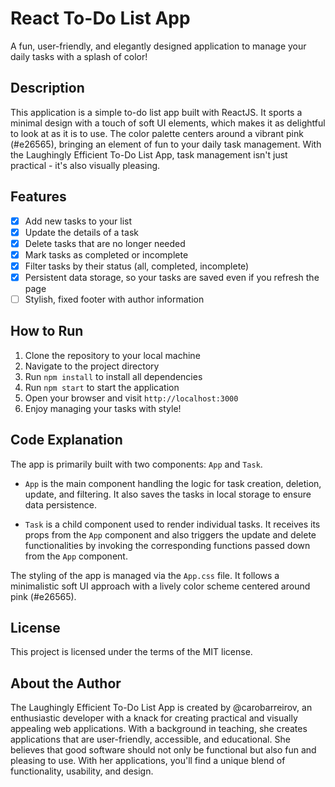 # React To-Do List App

A fun, user-friendly, and elegantly designed application to manage your daily tasks with a splash of color!

## Description 

This application is a simple to-do list app built with ReactJS. It sports a minimal design with a touch of soft UI elements, which makes it as delightful to look at as it is to use. The color palette centers around a vibrant pink (#e26565), bringing an element of fun to your daily task management. With the Laughingly Efficient To-Do List App, task management isn't just practical - it's also visually pleasing.

## Features

- [X] Add new tasks to your list
- [X] Update the details of a task
- [X] Delete tasks that are no longer needed
- [X] Mark tasks as completed or incomplete
- [X] Filter tasks by their status (all, completed, incomplete)
- [X] Persistent data storage, so your tasks are saved even if you refresh the page
- [ ] Stylish, fixed footer with author information

## How to Run

1. Clone the repository to your local machine
2. Navigate to the project directory
3. Run `npm install` to install all dependencies
4. Run `npm start` to start the application
5. Open your browser and visit `http://localhost:3000`
6. Enjoy managing your tasks with style!

## Code Explanation

The app is primarily built with two components: `App` and `Task`. 

- `App` is the main component handling the logic for task creation, deletion, update, and filtering. It also saves the tasks in local storage to ensure data persistence.

- `Task` is a child component used to render individual tasks. It receives its props from the `App` component and also triggers the update and delete functionalities by invoking the corresponding functions passed down from the `App` component.

The styling of the app is managed via the `App.css` file. It follows a minimalistic soft UI approach with a lively color scheme centered around pink (#e26565). 

## License

This project is licensed under the terms of the MIT license.

## About the Author

The Laughingly Efficient To-Do List App is created by @carobarreirov, an enthusiastic developer with a knack for creating practical and visually appealing web applications. With a background in teaching, she creates applications that are user-friendly, accessible, and educational. She believes that good software should not only be functional but also fun and pleasing to use. With her applications, you'll find a unique blend of functionality, usability, and design.
